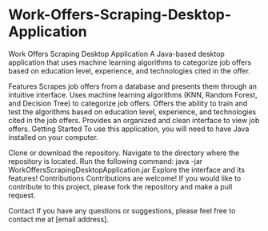 # Work-Offers-Scraping-Desktop-Application
Work Offers Scraping Desktop Application
A Java-based desktop application that uses machine learning algorithms to categorize job offers based on education level, experience, and technologies cited in the offer.

Features
Scrapes job offers from a database and presents them through an intuitive interface.
Uses machine learning algorithms (KNN, Random Forest, and Decision Tree) to categorize job offers.
Offers the ability to train and test the algorithms based on education level, experience, and technologies cited in the job offers.
Provides an organized and clean interface to view job offers.
Getting Started
To use this application, you will need to have Java installed on your computer.

Clone or download the repository.
Navigate to the directory where the repository is located.
Run the following command: java -jar WorkOffersScrapingDesktopApplication.jar
Explore the interface and its features!
Contributions
Contributions are welcome! If you would like to contribute to this project, please fork the repository and make a pull request.

Contact
If you have any questions or suggestions, please feel free to contact me at [email address].
